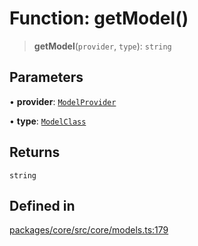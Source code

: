 # Function: getModel()

> **getModel**(`provider`, `type`): `string`

## Parameters

• **provider**: [`ModelProvider`](../enumerations/ModelProvider.md)

• **type**: [`ModelClass`](../enumerations/ModelClass.md)

## Returns

`string`

## Defined in

[packages/core/src/core/models.ts:179](https://github.com/ai16z/eliza/blob/main/packages/core/src/core/models.ts#L179)
